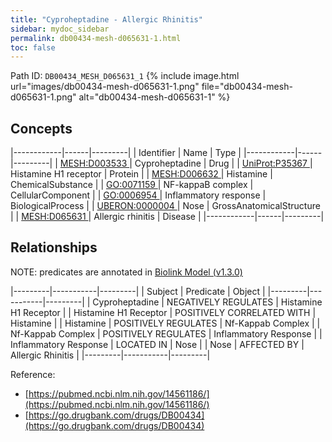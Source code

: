 ```yaml
---
title: "Cyproheptadine - Allergic Rhinitis"
sidebar: mydoc_sidebar
permalink: db00434-mesh-d065631-1.html
toc: false 
---
```



Path ID: `DB00434_MESH_D065631_1`
{% include image.html url="images/db00434-mesh-d065631-1.png" file="db00434-mesh-d065631-1.png" alt="db00434-mesh-d065631-1" %}

## Concepts

|------------|------|---------|
| Identifier | Name | Type    |
|------------|------|---------|
| <a href="https://identifiers.org/MESH:D003533">MESH:D003533 </a> | Cyproheptadine | Drug |
| <a href="https://identifiers.org/UniProt:P35367">UniProt:P35367 </a> | Histamine H1 receptor | Protein |
| <a href="https://identifiers.org/MESH:D006632">MESH:D006632 </a> | Histamine | ChemicalSubstance |
| <a href="https://identifiers.org/GO:0071159">GO:0071159 </a> | NF-kappaB complex | CellularComponent |
| <a href="https://identifiers.org/GO:0006954">GO:0006954 </a> | Inflammatory response | BiologicalProcess |
| <a href="https://identifiers.org/UBERON:0000004">UBERON:0000004 </a> | Nose | GrossAnatomicalStructure |
| <a href="https://identifiers.org/MESH:D065631">MESH:D065631 </a> | Allergic rhinitis | Disease |
|------------|------|---------|

## Relationships


NOTE: predicates are annotated in <a href="https://github.com/biolink/biolink-model/releases/tag/v1.3.0">Biolink Model (v1.3.0)</a>

|---------|-----------|---------|
| Subject | Predicate | Object  |
|---------|-----------|---------|
| Cyproheptadine | NEGATIVELY REGULATES | Histamine H1 Receptor |
| Histamine H1 Receptor | POSITIVELY CORRELATED WITH | Histamine |
| Histamine | POSITIVELY REGULATES | Nf-Kappab Complex |
| Nf-Kappab Complex | POSITIVELY REGULATES | Inflammatory Response |
| Inflammatory Response | LOCATED IN | Nose |
| Nose | AFFECTED BY | Allergic Rhinitis |
|---------|-----------|---------|

Reference: 
  - [https://pubmed.ncbi.nlm.nih.gov/14561186/](https://pubmed.ncbi.nlm.nih.gov/14561186/)
  - [https://go.drugbank.com/drugs/DB00434](https://go.drugbank.com/drugs/DB00434)
